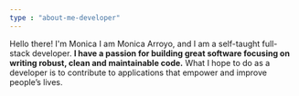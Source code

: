 ```yaml
---
type : "about-me-developer"
---
```


Hello there! I'm Monica 
I am Monica Arroyo, and I am a self-taught full-stack developer. **I have a passion for building great software focusing on writing robust, clean and maintainable code.** What I hope to do as a developer is to contribute to applications that empower and improve people’s lives.

